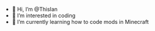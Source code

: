 - 👋 Hi, I’m @ThisIan
- 👀 I’m interested in coding
- 🌱 I’m currently learning how to code mods in Minecraft

<!---
DeriusLesgetham/DeriusLesgetham is a ✨ special ✨ repository because its `README.md` (this file) appears on your GitHub profile.
You can click the Preview link to take a look at your changes.
--->
